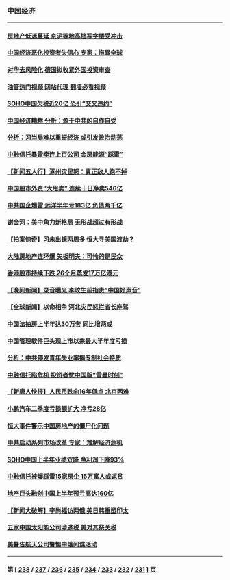 ### 中国经济
---
#### [房地产低迷蔓延 京沪等地高档写字楼受冲击](../../pages/ncid283/n14057799.md?08211245) 
#### [中国经济恶化投资者失信心 专家：拖累全球](../../pages/ncid283/n14057614.md?08211245) 
#### [对华去风险化 德国拟收紧外国投资审查](../../pages/ncid283/n14057580.md?08211245) 
#### [油管热门视频 网站代理 翻墙必看视频](http://138.2.39.72:81/youtube.html?epic-marker?08211245)
#### [SOHO中国欠税近20亿 恐引“交叉违约”](../../pages/ncid283/n14057442.md?08211245) 
#### [中国经济糟糕 分析：源于中共的自作自受](../../pages/ncid283/n14057238.md?08211245) 
#### [分析：习当局难以重振经济 或引发政治动荡](../../pages/ncid283/n14057226.md?08211245) 
#### [中融信托暴雷牵连上百公司 金房能源“踩雷”](../../pages/ncid283/n14057259.md?08211245) 
#### [【新闻五人行】涿州灾民怒：真正敌人跑不掉](../../pages/ncid283/n14057254.md?08211245) 
#### [中国股市外资“大甩卖” 连续十日净卖546亿](../../pages/ncid283/n14057245.md?08211245) 
#### [中共国企爆雷 远洋半年亏183亿 负债两千亿](../../pages/ncid283/n14057221.md?08211245) 
#### [谢金河：美中角力新格局 无形战超过有形战](../../pages/ncid283/n14057217.md?08211245) 
#### [【拍案惊奇】习未出镜两周多 恒大寻美国渡劫？](../../pages/ncid283/n14057119.md?08211245) 
#### [大陆房地产连环爆 矢板明夫：可怜的是民众](../../pages/ncid283/n14057026.md?08211245) 
#### [香港股市持续下跌 26个月蒸发17万亿港元](../../pages/ncid283/n14056729.md?08211245) 
#### [【晚间新闻】录音曝光 李玟生前指责“中国好声音”](../../pages/ncid283/n14056727.md?08211245) 
#### [【全球新闻】以命相争 河北灾民怒拦省长座驾](../../pages/ncid283/n14057021.md?08211245) 
#### [中国法拍房上半年达30万套 同比增两成](../../pages/ncid283/n14056832.md?08211245) 
#### [中国管理软件巨头现上市以来最大半年度亏损](../../pages/ncid283/n14056818.md?08211245) 
#### [分析：中共停发青年失业率揭专制社会特质](../../pages/ncid283/n14056820.md?08211245) 
#### [中融信托陷危机 投资者忧中国版“雷曼时刻”](../../pages/ncid283/n14056817.md?08211245) 
#### [【新唐人快报】人民币跌向16年低点 北京两难](../../pages/ncid283/n14056764.md?08211245) 
#### [小鹏汽车二季度亏损额扩大 净亏28亿](../../pages/ncid283/n14056802.md?08211245) 
#### [恒大事件警示中国房地产的僵尸化问题](../../pages/ncid283/n14056784.md?08211245) 
#### [中共启动系列市场改革 专家：难解经济危机](../../pages/ncid283/n14056696.md?08211245) 
#### [SOHO中国上半年业绩双降 净利润下降93%](../../pages/ncid283/n14056783.md?08211245) 
#### [中融信托被爆踩雷15家房企 15万富人或返贫](../../pages/ncid283/n14056629.md?08211245) 
#### [地产巨头融创中国上半年预亏高达160亿](../../pages/ncid283/n14056734.md?08211245) 
#### [【新闻大破解】李尚福访两俄 美日韩重塑印太](../../pages/ncid283/n14056718.md?08211245) 
#### [五家中国太阳能公司涉逃税 美对其祭关税](../../pages/ncid283/n14056715.md?08211245) 
#### [美警告航天公司警惕中俄间谍活动](../../pages/ncid283/n14056694.md?08211245) 

---
#### 第 [ [238](./238.md?08211245) / [237](./237.md?08211245) / [236](./236.md?08211245) / [235](./235.md?08211245) / [234](./234.md?08211245) / [233](./233.md?08211245) / [232](./232.md?08211245) / [231](./231.md?08211245) ] 页
